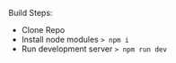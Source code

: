 Build Steps:

- Clone Repo
- Install node modules `> npm i`
- Run development server `> npm run dev`
